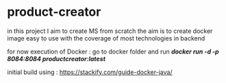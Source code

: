 # product-creator
in this project I aim to create MS from scratch 
the aim is to create docker image easy to use with the coverage of most technologies in backend

for now execution of Docker :
go to docker folder and run <B><I>docker run -d -p  8084:8084 productcreator:latest</I></B>


initial build using : https://stackify.com/guide-docker-java/ 
